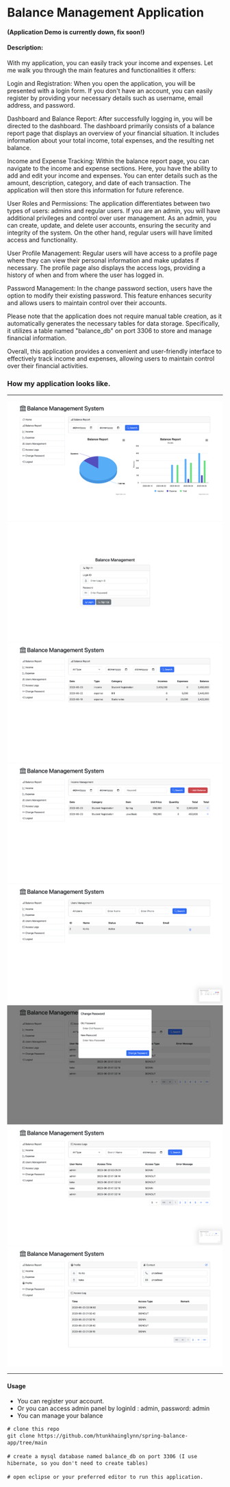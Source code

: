 # Balance Management Application 
#### (Application Demo is currently down, fix soon!)

#### Description: 

With my application, you can easily track your income and expenses. Let me walk you through the main features and functionalities it offers:

Login and Registration: When you open the application, you will be presented with a login form. If you don't have an account, you can easily register by providing your necessary details such as username, email address, and password.

Dashboard and Balance Report: After successfully logging in, you will be directed to the dashboard. The dashboard primarily consists of a balance report page that displays an overview of your financial situation. It includes information about your total income, total expenses, and the resulting net balance.

Income and Expense Tracking: Within the balance report page, you can navigate to the income and expense sections. Here, you have the ability to add and edit your income and expenses. You can enter details such as the amount, description, category, and date of each transaction. The application will then store this information for future reference.

User Roles and Permissions: The application differentiates between two types of users: admins and regular users. If you are an admin, you will have additional privileges and control over user management. As an admin, you can create, update, and delete user accounts, ensuring the security and integrity of the system. On the other hand, regular users will have limited access and functionality.

User Profile Management: Regular users will have access to a profile page where they can view their personal information and make updates if necessary. The profile page also displays the access logs, providing a history of when and from where the user has logged in.

Password Management: In the change password section, users have the option to modify their existing password. This feature enhances security and allows users to maintain control over their accounts.

Please note that the application does not require manual table creation, as it automatically generates the necessary tables for data storage. Specifically, it utilizes a table named "balance_db" on port 3306 to store and manage financial information.

Overall, this application provides a convenient and user-friendly interface to effectively track income and expenses, allowing users to maintain control over their financial activities.

### How my application looks like.
___
![Home Page](https://github.com/htunkhainglynn/spring-balance-app/blob/main/assets/home.png)
![Login Page](https://github.com/htunkhainglynn/spring-balance-app/blob/main/assets/login.png)
![Balance Report](https://github.com/htunkhainglynn/spring-balance-app/blob/main/assets/balance-report.png)
![Income / Expense](https://github.com/htunkhainglynn/spring-balance-app/blob/main/assets/income.png)
![User Management](https://github.com/htunkhainglynn/spring-balance-app/blob/main/assets/user-management.png)
![Change Password](https://github.com/htunkhainglynn/spring-balance-app/blob/main/assets/change-pw.png)
![Access Logs](https://github.com/htunkhainglynn/spring-balance-app/blob/main/assets/access-logs.png)
![User Profile](https://github.com/htunkhainglynn/spring-balance-app/blob/main/assets/user-profile.png)

___

#### Usage
* You can register your account.
* Or you can access admin panel by loginId : admin, password: admin
* You can manage your balance

```
# clone this repo
git clone https://github.com/htunkhainglynn/spring-balance-app/tree/main

# create a mysql database named balance_db on port 3306 (I use hibernate, so you don't need to create tables)

# open eclipse or your preferred editor to run this application.
```
